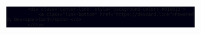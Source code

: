 <div class="wrapper" id="app">
        <div class="card-viewer" style="background-color: #010013">
        <div class="centered">
            <card base_url="https://devcard.link" :user="{&quot;id&quot;:257,&quot;name&quot;:&quot;Drew H&quot;,&quot;username&quot;:&quot;Labryn&quot;,&quot;avatar&quot;:&quot;https:\/\/avatars.githubusercontent.com\/u\/2816895?v=4&quot;,&quot;email&quot;:&quot;drew@drewhester.com&quot;,&quot;provider&quot;:&quot;github&quot;,&quot;provider_id&quot;:&quot;2816895&quot;,&quot;email_verified_at&quot;:null,&quot;admin&quot;:false,&quot;created_at&quot;:&quot;2023-04-25T03:00:06.000000Z&quot;,&quot;updated_at&quot;:&quot;2023-04-25T03:00:06.000000Z&quot;}" bio="" facebook="" twitter="" linkedin=""
                  instagram="" portfolio="" color="#58606F" :languages="[{&quot;id&quot;:18,&quot;name&quot;:&quot;Javascript&quot;,&quot;icon_url&quot;:&quot;icons\/javascript-plain.svg&quot;,&quot;created_at&quot;:null,&quot;updated_at&quot;:null},{&quot;id&quot;:27,&quot;name&quot;:&quot;React&quot;,&quot;icon_url&quot;:&quot;icons\/react-original.svg&quot;,&quot;created_at&quot;:null,&quot;updated_at&quot;:null},{&quot;id&quot;:15,&quot;name&quot;:&quot;HTML5&quot;,&quot;icon_url&quot;:&quot;icons\/html5-plain.svg&quot;,&quot;created_at&quot;:null,&quot;updated_at&quot;:null}]" :dark="1"></card>

            <div class="center-link" style="background-color: #010013">
                <a class="link-bottom" href="https://devcard.link">Powered By Dev<span>Card</span> </a>
            </div>
